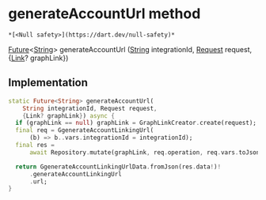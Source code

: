 


# generateAccountUrl method




    *[<Null safety>](https://dart.dev/null-safety)*




[Future](https://api.flutter.dev/flutter/dart-async/Future-class.html)&lt;[String](https://api.flutter.dev/flutter/dart-core/String-class.html)> generateAccountUrl
([String](https://api.flutter.dev/flutter/dart-core/String-class.html) integrationId, [Request](../../yonomi-sdk/Request-class.md) request, {[Link](https://pub.dev/documentation/gql_link/0.4.0/link/Link-class.html)? graphLink})








## Implementation

```dart
static Future<String> generateAccountUrl(
    String integrationId, Request request,
    {Link? graphLink}) async {
  if (graphLink == null) graphLink = GraphLinkCreator.create(request);
  final req = GgenerateAccountLinkingUrl(
      (b) => b..vars.integrationId = integrationId);
  final res =
      await Repository.mutate(graphLink, req.operation, req.vars.toJson());

  return GgenerateAccountLinkingUrlData.fromJson(res.data!)!
      .generateAccountLinkingUrl
      .url;
}
```








